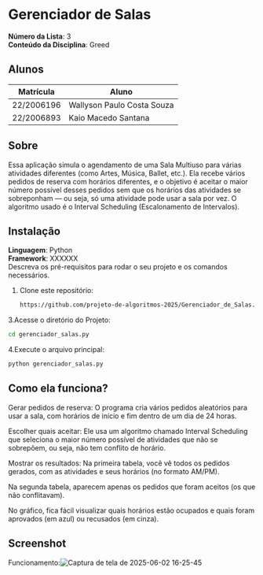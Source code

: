 # Gerenciador de Salas

**Número da Lista**: 3 <br>
**Conteúdo da Disciplina**: Greed <br>

## Alunos
|Matrícula | Aluno |
| -- | -- |
| 22/2006196  |  Wallyson Paulo Costa Souza |
| 22/2006893  |  Kaio Macedo Santana |

## Sobre 
Essa aplicação simula o agendamento de uma Sala Multiuso para várias atividades diferentes (como Artes, Música, Ballet, etc.).
Ela recebe vários pedidos de reserva com horários diferentes, e o objetivo é aceitar o maior número possível desses pedidos sem que os horários das atividades se sobreponham — ou seja, só uma atividade pode usar a sala por vez. O algoritmo usado é o Interval Scheduling (Escalonamento de Intervalos).

## Instalação 
**Linguagem**: Python<br>
**Framework**: XXXXXX<br>
Descreva os pré-requisitos para rodar o seu projeto e os comandos necessários.

1. Clone este repositório:
   ```bash
   https://github.com/projeto-de-algoritmos-2025/Gerenciador_de_Salas.git
   ```
3.Acesse o diretório do Projeto:   
   ```bash
   cd gerenciador_salas.py
   ```
4.Execute o arquivo principal:
   ```bash
  python gerenciador_salas.py
   ```
    

## Como ela funciona?

 Gerar pedidos de reserva:
    O programa cria vários pedidos aleatórios para usar a sala, com horários de início e fim dentro de um dia de 24 horas.
    
 Escolher quais aceitar:
    Ele usa um algoritmo chamado Interval Scheduling que seleciona o maior número possível de atividades que não se sobrepõem, ou seja, não tem conflito de horário.
    
 Mostrar os resultados:
Na primeira tabela, você vê todos os pedidos gerados, com as atividades e seus horários (no formato AM/PM).

 Na segunda tabela, aparecem apenas os pedidos que foram aceitos (os que não conflitavam).

 No gráfico, fica fácil visualizar quais horários estão ocupados e quais foram aprovados (em azul) ou recusados (em cinza).

## Screenshot

Funcionamento:![Captura de tela de 2025-06-02 16-25-45](https://github.com/user-attachments/assets/ba7546e6-de8f-4ee3-af4a-a7579024d94d)






